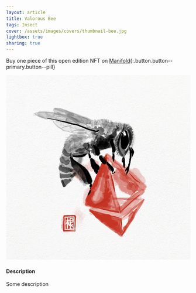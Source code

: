 ```yaml
---
layout: article
title: Valorous Bee
tags: Insect
cover: /assets/images/covers/thumbnail-bee.jpg
lightbox: true
sharing: true
---
```


Buy one piece of this open edition NFT on [Manifold](https://app.manifold.xyz/c/cryptosumie-17){:.button.button--primary.button--pill}

<div class="card mt-3">
  <div class="card__image">
    <img src="/assets/images/hd/bee.jpg"/>
  </div>
  <div class="card__content">
    <div class="card__header">
      <h4>Description</h4>
    </div>
    <p>Some description</p>
  </div>
</div>



